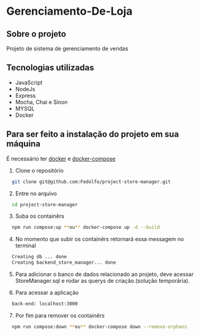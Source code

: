 # Gerenciamento-De-Loja


## Sobre o projeto

Projeto de sistema de gerenciamento de vendas

## Tecnologias utilizadas

* JavaScript
* NodeJs
* Express
* Mocha, Chai e Sinon
* MYSQL
* Docker

## Para ser feito a instalação do projeto em sua máquina

É necessário ter [docker](https://docs.docker.com/get-docker/) e [docker-compose](https://docs.docker.com/compose/install/)

1. Clone o repositório
```bash
  git clone git@github.com:Fedolfo/project-store-manager.git
```
2. Entre no arquivo
```bash
  cd project-store-manager
```
3. Suba os containêrs
```bash
  npm run compose:up **ou** docker-compose up -d --build
```
4. No momento que subir os containêrs retornará essa messagem no terminal
```bash
  Creating db ... done
  Creating backend_store_manager... done
```
5. Para adicionar o banco de dados relacionado ao projeto, deve acessar StoreManager.sql e rodar as querys de criação.(solução temporária).

6. Para acessar a aplicação
```bash
  back-end: localhost:3000
```

7. Por fim para remover os containêrs
```bash
  npm run compose:down **ou** docker-compose down --remove-orphans
```
